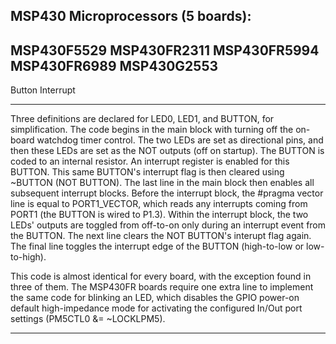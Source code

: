 MSP430 Microprocessors (5 boards):
------------------------------------------
MSP430F5529
MSP430FR2311
MSP430FR5994
MSP430FR6989
MSP430G2553
------------------------------------------

Button Interrupt

------------------------------------------

Three definitions are declared for LED0, LED1, and BUTTON, for simplification. The code begins in the main block with turning off the on-board watchdog timer control. The two LEDs are set as directional pins, and then these LEDs are set as the NOT outputs (off on startup). The BUTTON is coded to an internal resistor. An interrupt register is enabled for this BUTTON. This same BUTTON's interrupt flag is then cleared using ~BUTTON (NOT BUTTON). The last line in the main block then enables all subsequent interrupt blocks. Before the interrupt block, the #pragma vector line is equal to PORT1_VECTOR, which reads any interrupts coming from PORT1 (the BUTTON is wired to P1.3). Within the interrupt block, the two LEDs' outputs are toggled from off-to-on only during an interrupt event from the BUTTON. The next line clears the NOT BUTTON's interupt flag again. The final line toggles the interrupt edge of the BUTTON (high-to-low or low-to-high).

This code is almost identical for every board, with the exception found in three of them. The MSP430FR boards require one extra line to implement the same code for blinking an LED, which disables the GPIO power-on default high-impedance mode for activating the configured In/Out port settings (PM5CTL0 &= ~LOCKLPM5).

------------------------------------------
